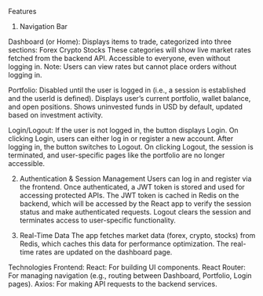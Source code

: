 Features

1. Navigation Bar

Dashboard (or Home):
Displays items to trade, categorized into three sections:
Forex
Crypto
Stocks
These categories will show live market rates fetched from the backend API.
Accessible to everyone, even without logging in.
Note: Users can view rates but cannot place orders without logging in.

Portfolio:
Disabled until the user is logged in (i.e., a session is established and the userId is defined).
Displays user’s current portfolio, wallet balance, and open positions.
Shows uninvested funds in USD by default, updated based on investment activity.

Login/Logout:
If the user is not logged in, the button displays Login.
On clicking Login, users can either log in or register a new account.
After logging in, the button switches to Logout.
On clicking Logout, the session is terminated, and user-specific pages like the portfolio are no longer accessible.


2. Authentication & Session Management
Users can log in and register via the frontend.
Once authenticated, a JWT token is stored and used for accessing protected APIs.
The JWT token is cached in Redis on the backend, which will be accessed by the React app to verify the session status and make authenticated requests.
Logout clears the session and terminates access to user-specific functionality.


3. Real-Time Data
The app fetches market data (forex, crypto, stocks) from Redis, which caches this data for performance optimization.
The real-time rates are updated on the dashboard page.


Technologies
Frontend:
React: For building UI components.
React Router: For managing navigation (e.g., routing between Dashboard, Portfolio, Login pages).
Axios: For making API requests to the backend services.